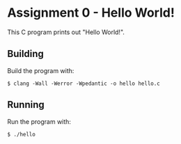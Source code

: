 # Assignment 0 - Hello World!

This C program prints out "Hello World!".

## Building

Build the program with:

```
$ clang -Wall -Werror -Wpedantic -o hello hello.c
```

## Running

Run the program with:

```
$ ./hello
```
